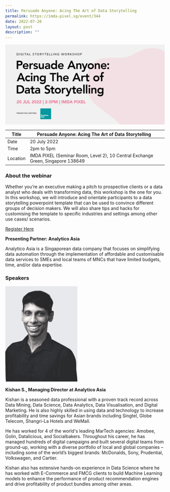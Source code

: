 ```yaml
---
title: Persuade Anyone: Acing The Art of Data Storytelling
permalink: https://imda-pixel.sg/event/344
date: 2022-07-20
layout: post
description: ""
---
```

![Alt text for image on Isomer site](/images/digital-storytelling/20DSFA.png)

| Title | Persuade Anyone: Acing The Art of Data Storytelling | | 
| -------- | -------- | --------| 
| Date  | 20 July 2022  | 
| Time  | 2pm to 5pm  |
| Location  | IMDA PIXEL (Seminar Room, Level 2), 10 Central Exchange Green, Singapore 138649 |

### About the webinar 

Whether you’re an executive making a pitch to prospective clients or a data analyst who deals with transforming data, this workshop is the one for you. In this workshop, we will introduce and orientate participants to a data storytelling powerpoint template that can be used to convince different groups of decision makers. We will also share tips and hacks for customising the template to specific industries and settings among other use cases/ scenarios.

[Register Here](https://imda-pixel.sg/event/344)

**Presenting Partner: Analytico Asia**

Analytico Asia is a Singaporean data company that focuses on simplifying data automation through the implementation of affordable and customisable data services to SMEs and local teams of MNCs that have limited budgets, time, and/or data expertise.

### Speakers 

![Alt text for image on Isomer site](/images/digital-storytelling/AAbnw.png)

**Kishan S., Managing Director at Analytico Asia**

Kishan is a seasoned data professional with a proven track record across Data Mining, Data Science, Data Analytics, Data Visualisation, and Digital Marketing. He is also highly skilled in using data and technology to increase profitability and time savings for Asian brands including Singtel, Globe Telecom, Shangri-La Hotels and WeMall.

He has worked for 4 of the world's leading MarTech agencies: Amobee, Golin, Datalicious, and Socialbakers. Throughout his career, he has managed hundreds of digital campaigns and built several digital teams from ground-up, working with a diverse portfolio of local and global companies – including some of the world’s biggest brands: McDonalds, Sony, Prudential, Volkswagen, and Cartier.

Kishan also has extensive hands-on experience in Data Science where he has worked with E-Commerce and FMCG clients to build Machine Learning models to enhance the performance of product recommendation engines and drive profitability of product bundles among other areas.
